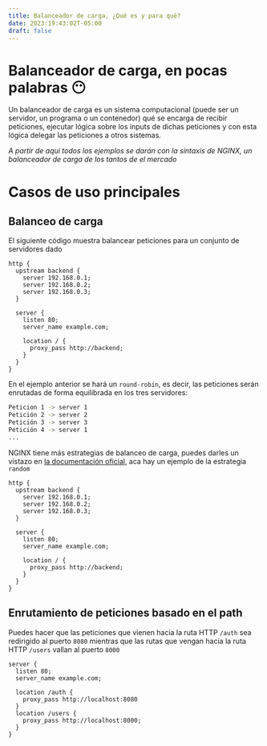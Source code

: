 ```yaml
---
title: Balanceador de carga, ¿Qué es y para qué?
date: 2023:19:43:02T-05:00
draft: false
---
```


# Balanceador de carga, en pocas palabras 😶

Un balanceador de carga es un sistema computacional (puede ser un servidor, un programa o un contenedor) qué se encarga de recibir peticiones, ejecutar lógica sobre los inputs de dichas peticiones y con esta lógica delegar las peticiones a otros sistemas.

_A partir de aquí todos los ejemplos se darán con la sintaxis de NGINX, un balanceador de carga de los tantos de el mercado_

# Casos de uso principales

## Balanceo de carga

El siguiente código muestra balancear peticiones para un conjunto de servidores dado

```text
http {
  upstream backend {
    server 192.168.0.1;
    server 192.168.0.2;
    server 192.168.0.3;
  }

  server {
    listen 80;
    server_name example.com;

    location / {
      proxy_pass http://backend;
    }
  }
}
```

En el ejemplo anterior se hará un `round-robin`, es decir, las peticiones serán enrutadas de forma equilibrada en los tres servidores:

```bash
Peticion 1 -> server 1
Petición 2 -> server 2
Petición 3 -> server 3
Petición 4 -> server 1
...
```

NGINX tiene más estrategias de balanceo de carga, puedes darles un vistazo en [la documentación oficial](https://docs.nginx.com/nginx/admin-guide/load-balancer/http-load-balancer/), aca hay un ejemplo de la estrategia `random`

```text
http {
  upstream backend {
    server 192.168.0.1;
    server 192.168.0.2;
    server 192.168.0.3;
  }

  server {
    listen 80;
    server_name example.com;

    location / {
      proxy_pass http://backend;
    }
  }
}
```

## Enrutamiento de peticiones basado en el path

Puedes hacer que las peticiones que vienen hacia la ruta HTTP `/auth` sea redirigido al puerto `8080` mientras que las rutas que vengan hacia la ruta HTTP `/users` vallan al puerto `8000`

```text
server {
  listen 80;
  server_name example.com;

  location /auth {
    proxy_pass http://localhost:8080
  }
  location /users {
    proxy_pass http://localhost:8000;
  }
}
```
